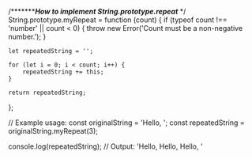 
/****************************How to implement String.prototype.repeat********************* */
String.prototype.myRepeat = function (count) {
    if (typeof count !== 'number' || count < 0) {
        throw new Error('Count must be a non-negative number.');
    }
  
    let repeatedString = '';
  
    for (let i = 0; i < count; i++) {
        repeatedString += this;
    }
  
    return repeatedString;
  };
  
  // Example usage:
  const originalString = 'Hello, ';
  const repeatedString = originalString.myRepeat(3);
  
  console.log(repeatedString);
  // Output: 'Hello, Hello, Hello, '